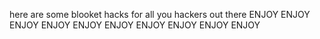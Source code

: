 here are some blooket hacks for all you hackers out there
ENJOY ENJOY ENJOY ENJOY ENJOY ENJOY ENJOY ENJOY ENJOY ENJOY
